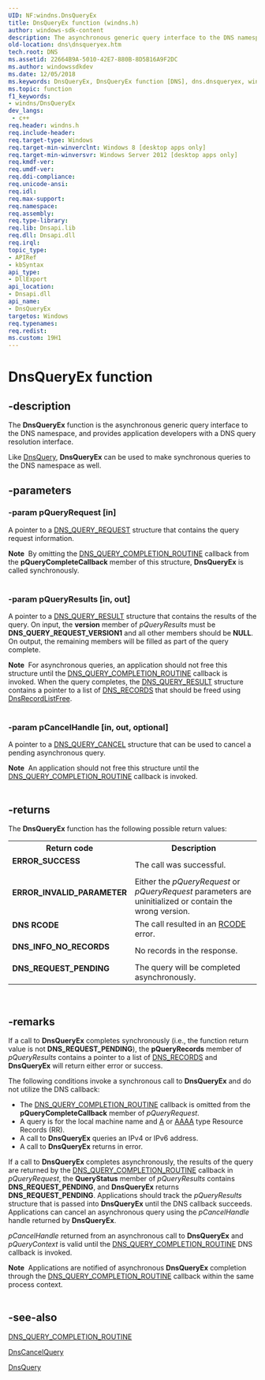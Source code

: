 ```yaml
---
UID: NF:windns.DnsQueryEx
title: DnsQueryEx function (windns.h)
author: windows-sdk-content
description: The asynchronous generic query interface to the DNS namespace, and provides application developers with a DNS query resolution interface.
old-location: dns\dnsqueryex.htm
tech.root: DNS
ms.assetid: 22664B9A-5010-42E7-880B-8D5B16A9F2DC
ms.author: windowssdkdev
ms.date: 12/05/2018
ms.keywords: DnsQueryEx, DnsQueryEx function [DNS], dns.dnsqueryex, windns/DnsQueryEx
ms.topic: function
f1_keywords:
- windns/DnsQueryEx
dev_langs:
 - c++
req.header: windns.h
req.include-header: 
req.target-type: Windows
req.target-min-winverclnt: Windows 8 [desktop apps only]
req.target-min-winversvr: Windows Server 2012 [desktop apps only]
req.kmdf-ver: 
req.umdf-ver: 
req.ddi-compliance: 
req.unicode-ansi: 
req.idl: 
req.max-support: 
req.namespace: 
req.assembly: 
req.type-library: 
req.lib: Dnsapi.lib
req.dll: Dnsapi.dll
req.irql: 
topic_type:
- APIRef
- kbSyntax
api_type:
- DllExport
api_location:
- Dnsapi.dll
api_name:
- DnsQueryEx
targetos: Windows
req.typenames: 
req.redist: 
ms.custom: 19H1
---
```


# DnsQueryEx function


## -description


The 
<b>DnsQueryEx</b> function is the asynchronous generic query interface to the DNS namespace, and provides application developers with a DNS query resolution interface.

Like <a href="https://docs.microsoft.com/windows/desktop/api/windns/nf-windns-dnsquery_a">DnsQuery</a>, <b>DnsQueryEx</b> can be used to make synchronous queries to the DNS namespace as well.


## -parameters




### -param pQueryRequest [in]

A pointer to a <a href="https://docs.microsoft.com/windows/desktop/api/windns/ns-windns-dns_query_request">DNS_QUERY_REQUEST</a> structure that contains the query request
                            information.

<div class="alert"><b>Note</b>  By omitting the <a href="https://docs.microsoft.com/windows/desktop/api/windns/nc-windns-dns_query_completion_routine">DNS_QUERY_COMPLETION_ROUTINE</a> callback from the <b>pQueryCompleteCallback</b> member of this structure, <b>DnsQueryEx</b> is called synchronously.</div>
<div> </div>

### -param pQueryResults [in, out]

A pointer to a <a href="https://docs.microsoft.com/windows/desktop/api/windns/ns-windns-dns_query_result">DNS_QUERY_RESULT</a> structure that contains the results of the query. On input, the <b>version</b> member of  <i>pQueryResults</i> must be <b>DNS_QUERY_REQUEST_VERSION1</b> and all other members should be <b>NULL</b>. On output, the remaining members will be filled as part of the query complete. 

<div class="alert"><b>Note</b>  For asynchronous queries, an application should not free
                            this structure until the <a href="https://docs.microsoft.com/windows/desktop/api/windns/nc-windns-dns_query_completion_routine">DNS_QUERY_COMPLETION_ROUTINE</a> callback is invoked. When the query completes, the <a href="https://docs.microsoft.com/windows/desktop/api/windns/ns-windns-dns_query_result">DNS_QUERY_RESULT</a> structure contains a pointer to a list of
                            <a href="https://docs.microsoft.com/windows/win32/api/windns/ns-windns-dns_recorda">DNS_RECORDS</a> that should be freed using <a href="https://docs.microsoft.com/windows/desktop/api/windns/nf-windns-dnsrecordlistfree">DnsRecordListFree</a>.</div>
<div> </div>

### -param pCancelHandle [in, out, optional]

A pointer to a <a href="https://docs.microsoft.com/windows/desktop/api/windns/ns-windns-dns_query_cancel">DNS_QUERY_CANCEL</a> structure that can be used to cancel a
                            pending asynchronous query.

<div class="alert"><b>Note</b>  An application should not free
                            this structure until the <a href="https://docs.microsoft.com/windows/desktop/api/windns/nc-windns-dns_query_completion_routine">DNS_QUERY_COMPLETION_ROUTINE</a> callback is invoked.</div>
<div> </div>

## -returns



The 
<b>DnsQueryEx</b> function has the following possible return values:

<table>
<tr>
<th>Return code</th>
<th>Description</th>
</tr>
<tr>
<td width="40%">
<dl>
<dt><b>ERROR_SUCCESS</b></dt>
</dl>
</td>
<td width="60%">
The call was successful.

</td>
</tr>
<tr>
<td width="40%">
<dl>
<dt><b>ERROR_INVALID_PARAMETER</b></dt>
</dl>
</td>
<td width="60%">
Either the <i>pQueryRequest</i> or <i>pQueryRequest</i> parameters are uninitialized or contain the wrong version. 

</td>
</tr>
<tr>
<td width="40%">
<dl>
<dt><b>DNS RCODE</b></dt>
</dl>
</td>
<td width="60%">
The call resulted in an <a href="https://docs.microsoft.com/windows/desktop/DNS/dns-constants">RCODE</a> error.

</td>
</tr>
<tr>
<td width="40%">
<dl>
<dt><b>DNS_INFO_NO_RECORDS</b></dt>
</dl>
</td>
<td width="60%">
No records in the response.

</td>
</tr>
<tr>
<td width="40%">
<dl>
<dt><b>DNS_REQUEST_PENDING</b></dt>
</dl>
</td>
<td width="60%">
The query will be completed asynchronously.

</td>
</tr>
</table>
 




## -remarks



If a call to <b>DnsQueryEx</b> completes synchronously (i.e., the function return value is not <b>DNS_REQUEST_PENDING</b>), the <b>pQueryRecords</b> member of <i>pQueryResults</i> contains a pointer to a list of <a href="https://docs.microsoft.com/windows/win32/api/windns/ns-windns-dns_recorda">DNS_RECORDS</a> and <b>DnsQueryEx</b> will return either error or success.

The following conditions invoke a synchronous call to <b>DnsQueryEx</b> and do not utilize the DNS callback:

<ul>
<li>The <a href="https://docs.microsoft.com/windows/desktop/api/windns/nc-windns-dns_query_completion_routine">DNS_QUERY_COMPLETION_ROUTINE</a> callback is omitted from the <b>pQueryCompleteCallback</b> member of <i>pQueryRequest</i>.</li>
<li>A query is for the local machine name and <a href="https://docs.microsoft.com/windows/win32/api/windns/ns-windns-dns_a_data">A</a> or <a href="https://docs.microsoft.com/windows/win32/api/windns/ns-windns-dns_aaaa_data">AAAA</a> type Resource Records (RR).</li>
<li>A call to <b>DnsQueryEx</b> queries an IPv4 or IPv6 address.</li>
<li>A call to <b>DnsQueryEx</b> returns in error.</li>
</ul>
If a call to <b>DnsQueryEx</b> completes asynchronously, the results of the query are returned by the <a href="https://docs.microsoft.com/windows/desktop/api/windns/nc-windns-dns_query_completion_routine">DNS_QUERY_COMPLETION_ROUTINE</a> callback in <i>pQueryRequest</i>, the <b>QueryStatus</b> member of <i>pQueryResults</i> contains <b>DNS_REQUEST_PENDING</b>, and <b>DnsQueryEx</b> returns <b>DNS_REQUEST_PENDING</b>. Applications should track the <i>pQueryResults</i> structure that is passed into <b>DnsQueryEx</b> until the DNS callback succeeds. Applications can cancel an asynchronous query using the <i>pCancelHandle</i> handle returned by <b>DnsQueryEx</b>.

<i>pCancelHandle</i> returned from an asynchronous call to <b>DnsQueryEx</b> and <i>pQueryContext</i> is valid until the <a href="https://docs.microsoft.com/windows/desktop/api/windns/nc-windns-dns_query_completion_routine">DNS_QUERY_COMPLETION_ROUTINE</a> DNS callback is invoked.

<div class="alert"><b>Note</b>  Applications are notified of asynchronous <b>DnsQueryEx</b> completion through the <a href="https://docs.microsoft.com/windows/desktop/api/windns/nc-windns-dns_query_completion_routine">DNS_QUERY_COMPLETION_ROUTINE</a> callback within the same process context.</div>
<div> </div>



## -see-also




<a href="https://docs.microsoft.com/windows/desktop/api/windns/nc-windns-dns_query_completion_routine">DNS_QUERY_COMPLETION_ROUTINE</a>



<a href="https://docs.microsoft.com/windows/desktop/api/windns/nf-windns-dnscancelquery">DnsCancelQuery</a>



<a href="https://docs.microsoft.com/windows/desktop/api/windns/nf-windns-dnsquery_a">DnsQuery</a>
 

 

